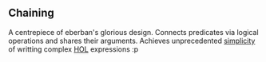 ## Chaining

A centrepiece of eberban's glorious design. Connects predicates via logical operations and shares their arguments.
Achieves unprecedented [simplicity](eberban.md#goals) of writting complex [HOL](hol.md) expressions :p
